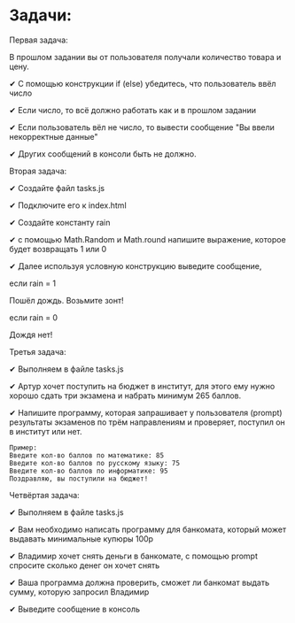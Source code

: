 # Задачи:

Первая задача:

В прошлом задании вы от пользователя получали количество товара и цену.

✔ С помощью конструкции if (else) убедитесь, что пользователь ввёл число

✔ Если число, то всё должно работать как и в прошлом задании

✔ Если пользователь вёл не число, то вывести сообщение "Вы ввели некорректные данные"

✔ Других сообщений в консоли быть не должно.




Вторая задача:

✔ Создайте файл tasks.js

✔ Подключите его к index.html

✔ Создайте константу rain

✔ с помощью Math.Random и Math.round напишите выражение, которое будет возвращать 1 или 0

✔ Далее используя условную конструкцию выведите сообщение,

если rain = 1

Пошёл дождь. Возьмите зонт!

если rain = 0

Дождя нет!





Третья задача:

✔ Выполняем в файле tasks.js

✔ Артур хочет поступить на бюджет в институт, для этого ему нужно хорошо сдать три экзамена и набрать минимум 265 баллов.

✔ Напишите программу, которая запрашивает у пользователя (prompt) результаты экзаменов по трём направлениям и проверяет, поступил он в институт или нет.

    Пример:
    Введите кол-во баллов по математике: 85
    Введите кол-во баллов по русскому языку: 75
    Введите кол-во баллов по информатике: 95
    Поздравляю, вы поступили на бюджет!



Четвёртая задача:

✔ Выполняем в файле tasks.js

✔ Вам необходимо написать программу для банкомата, который может выдавать минимальные купюры 100р

✔ Владимир хочет снять деньги в банкомате, с помощью prompt спросите сколько денег он хочет снять

✔ Ваша программа должна проверить, сможет ли банкомат выдать сумму, которую запросил Владимир

✔ Выведите сообщение в консоль

